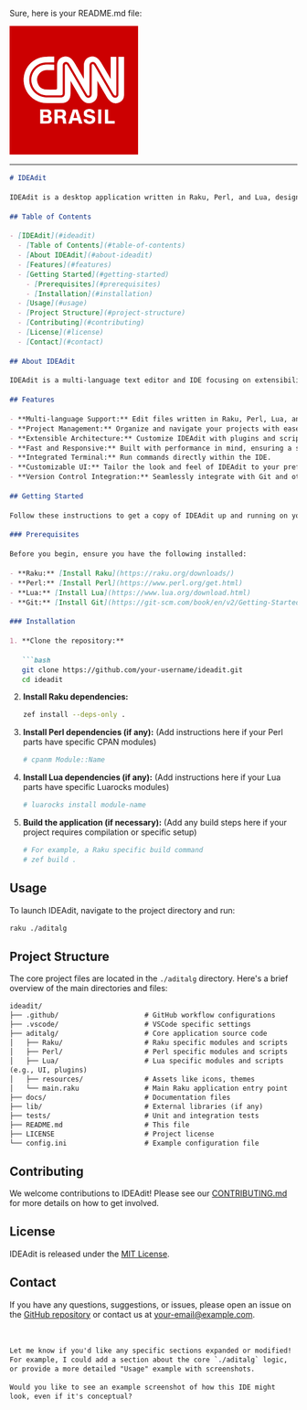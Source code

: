 Sure, here is your README.md file:

![IDEAdit](./matrix/cec/image/logon.png)
______



```markdown
# IDEAdit

IDEAdit is a desktop application written in Raku, Perl, and Lua, designed for efficient text editing and project management. This README provides an overview of the project, its features, and how to get started.

## Table of Contents

- [IDEAdit](#ideadit)
  - [Table of Contents](#table-of-contents)
  - [About IDEAdit](#about-ideadit)
  - [Features](#features)
  - [Getting Started](#getting-started)
    - [Prerequisites](#prerequisites)
    - [Installation](#installation)
  - [Usage](#usage)
  - [Project Structure](#project-structure)
  - [Contributing](#contributing)
  - [License](#license)
  - [Contact](#contact)

## About IDEAdit

IDEAdit is a multi-language text editor and IDE focusing on extensibility and performance. It leverages the power of Raku for its core logic, Perl for system interactions, and Lua for scripting and UI customization. The project name "./aditalg" refers to the core algorithm or logic that drives the editing functionalities.

## Features

- **Multi-language Support:** Edit files written in Raku, Perl, Lua, and many other languages with syntax highlighting.
- **Project Management:** Organize and navigate your projects with ease.
- **Extensible Architecture:** Customize IDEAdit with plugins and scripts written in Raku, Perl, or Lua.
- **Fast and Responsive:** Built with performance in mind, ensuring a smooth editing experience.
- **Integrated Terminal:** Run commands directly within the IDE.
- **Customizable UI:** Tailor the look and feel of IDEAdit to your preferences.
- **Version Control Integration:** Seamlessly integrate with Git and other version control systems.

## Getting Started

Follow these instructions to get a copy of IDEAdit up and running on your local machine.

### Prerequisites

Before you begin, ensure you have the following installed:

- **Raku:** [Install Raku](https://raku.org/downloads/)
- **Perl:** [Install Perl](https://www.perl.org/get.html)
- **Lua:** [Install Lua](https://www.lua.org/download.html)
- **Git:** [Install Git](https://git-scm.com/book/en/v2/Getting-Started-Installing-Git)

### Installation

1. **Clone the repository:**

   ```bash
   git clone https://github.com/your-username/ideadit.git
   cd ideadit
   ```

2. **Install Raku dependencies:**

   ```bash
   zef install --deps-only .
   ```

3. **Install Perl dependencies (if any):**
   (Add instructions here if your Perl parts have specific CPAN modules)

   ```bash
   # cpanm Module::Name
   ```

4. **Install Lua dependencies (if any):**
   (Add instructions here if your Lua parts have specific Luarocks modules)

   ```bash
   # luarocks install module-name
   ```

5. **Build the application (if necessary):**
   (Add any build steps here if your project requires compilation or specific setup)

   ```bash
   # For example, a Raku specific build command
   # zef build .
   ```

## Usage

To launch IDEAdit, navigate to the project directory and run:

```bash
raku ./aditalg
```

## Project Structure

The core project files are located in the `./aditalg` directory. Here's a brief overview of the main directories and files:

```
ideadit/
├── .github/                     # GitHub workflow configurations
├── .vscode/                     # VSCode specific settings
├── aditalg/                     # Core application source code
│   ├── Raku/                    # Raku specific modules and scripts
│   ├── Perl/                    # Perl specific modules and scripts
│   ├── Lua/                     # Lua specific modules and scripts (e.g., UI, plugins)
│   ├── resources/               # Assets like icons, themes
│   └── main.raku                # Main Raku application entry point
├── docs/                        # Documentation files
├── lib/                         # External libraries (if any)
├── tests/                       # Unit and integration tests
├── README.md                    # This file
├── LICENSE                      # Project license
└── config.ini                   # Example configuration file
```

## Contributing

We welcome contributions to IDEAdit! Please see our [CONTRIBUTING.md](CONTRIBUTING.md) for more details on how to get involved.

## License

IDEAdit is released under the [MIT License](LICENSE).

## Contact

If you have any questions, suggestions, or issues, please open an issue on the [GitHub repository](https://github.com/your-username/ideadit/issues) or contact us at [your-email@example.com](mailto:your-email@example.com).
```


Let me know if you'd like any specific sections expanded or modified! For example, I could add a section about the core `./aditalg` logic, or provide a more detailed "Usage" example with screenshots. 

Would you like to see an example screenshot of how this IDE might look, even if it's conceptual? 

